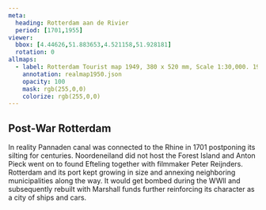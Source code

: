 ```yaml
---
meta:
  heading: Rotterdam aan de Rivier
  period: [1701,1955]
viewer:
  bbox: [4.44626,51.883653,4.521158,51.928181]
  rotation: 0
allmaps:
  - label: Rotterdam Tourist map 1949, 380 x 520 mm, Scale 1:30,000. 1949. Vereniging voor Vreemdelingenverkeer Rotterdam, American Geographical Society Library.
    annotation: realmap1950.json
    opacity: 100
    mask: rgb(255,0,0)
    colorize: rgb(255,0,0)
---
```

## Post-War Rotterdam

In reality Pannaden canal was connected to the Rhine in 1701 postponing its silting for centuries. Noordeneiland did not host the Forest Island and Anton Pieck went on to found Efteling together with filmmaker Peter Reijnders. Rotterdam and its port kept growing in size and annexing neighboring municipalities along the way. It would get bombed during the WWll and subsequently rebuilt with Marshall funds further reinforcing its character as a city of ships and cars.  